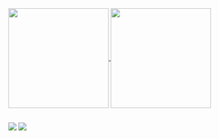 <a href="https://github.com/anuraghazra/github-readme-stats">
  <img height=200 align="center" src="https://github-readme-stats.vercel.app/api?username=Josehpequeno&show_icons=true&count_private=true&bg_color=041721&text_color=ffffff&icon_color=ffffff&title_color=ffffff" />
</a>
<a href="https://github.com/anuraghazra/convoychat">
  <img height=200 align="center" src="https://github-readme-stats.vercel.app/api/top-langs?username=Josehpequeno&bg_color=041721&text_color=ffffff&title_color=ffffff&langs_count=10&hide=handlebars,HTML,css,scss,shell&layout=compact&card_width=320&size_weight=0.5&count_weight=0.5" />
</a>

##

<div style="color:#ffffff">
  <a href="https://www.linkedin.com/in/hicarojose/" target="_blank"><img src="https://img.shields.io/badge/-LinkedIn-white?style=for-the-badge&logo=linkedin&logoColor=ffffff&labelColor=041721&color=041721" target="_blank"></a>
  <a href="mailto:hicarojbs21@gmail.com" target="_blank"><img src="https://img.shields.io/badge/-Gmail-white?style=for-the-badge&logo=gmail&logoColor=ffffff&labelColor=041721&color=041721" target="_blank">
  </a>
</div>
